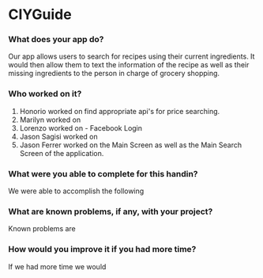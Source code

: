 # CIYGuide
### What does your app do?
Our app allows users to search for recipes using their current ingredients. It would then allow them to text the information of the recipe as well as their missing ingredients to the person in charge of grocery shopping.
### Who worked on it?
1. Honorio worked on find appropriate api's for price searching. 
2. Marilyn worked on 
3. Lorenzo worked on - Facebook Login
4. Jason Sagisi worked on 
5. Jason Ferrer worked on the Main Screen as well as the Main Search Screen of the application.

### What were you able to complete for this handin?
We were able to accomplish the following
### What are known problems, if any, with your project?
Known problems are
### How would you improve it if you had more time?
If we had more time we would
